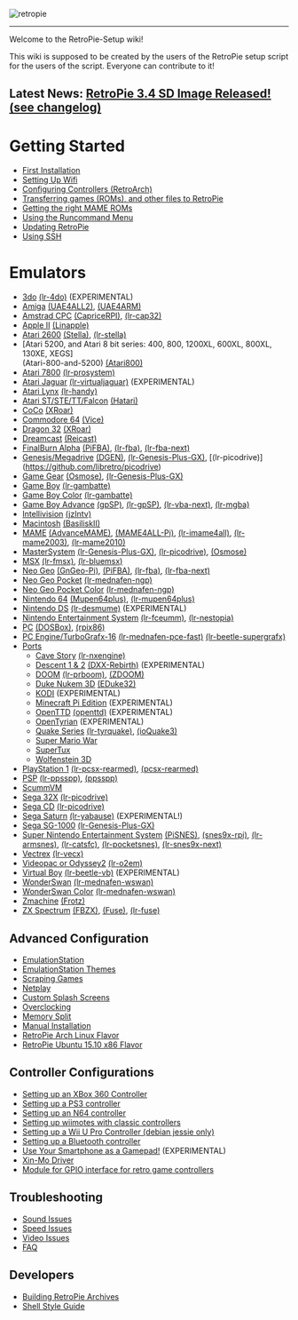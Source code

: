 ![retropie](https://cloud.githubusercontent.com/assets/10035308/11631694/6fa8e356-9cc0-11e5-8bce-4b8305f0fe8f.png)
***

Welcome to the RetroPie-Setup wiki!

This wiki is supposed to be created by the users of the RetroPie setup script for the users of the script. Everyone can contribute to it!

## Latest News: [RetroPie 3.4 SD Image Released!](https://github.com/RetroPie/RetroPie-Setup/releases) [(see changelog)](Changelogs)


# Getting Started
* [First Installation](First-Installation)
* [Setting Up Wifi](Setting-Up-Wifi)
* [Configuring Controllers (RetroArch)](RetroArch-Configuration)
* [Transferring games (ROMs), and other files to RetroPie](Transferring-Roms)
* [Getting the right MAME ROMs](Managing-ROMs)
* [Using the Runcommand Menu](runcommand)
* [Updating RetroPie](Updating-RetroPie)
* [Using SSH](ssh)

# Emulators
* [3do](3do) [(lr-4do)](https://github.com/libretro/4do-libretro) (EXPERIMENTAL)
* [Amiga](Amiga) [(UAE4ALL2)](https://github.com/RetroPie/uae4all2), [(UAE4ARM)](https://github.com/Chips-fr/uae4arm-rpi/)
* [Amstrad CPC](Amstrad-CPC) [(CapriceRPI)](https://github.com/KaosOverride/CapriceRPI), [(lr-cap32)](https://github.com/libretro/libretro-cap32.git)
* [Apple II](Apple-II) [(Linapple)](http://sourceforge.net/projects/linapple/)
* [Atari 2600](Atari-2600) [(Stella)](http://stella.sourceforge.net/), [(lr-stella)](https://github.com/libretro/stella-libretro)
* [Atari 5200, and Atari 8 bit series: 400, 800, 1200XL, 600XL, 800XL, 130XE, XEGS]      
 (Atari-800-and-5200) [(Atari800)](http://atari800.sourceforge.net/)
* [Atari 7800](Atari-7800) [(lr-prosystem)](https://github.com/libretro/prosystem-libretro)
* [Atari Jaguar](Atari-Jaguar) [(lr-virtualjaguar)](https://github.com/libretro/virtualjaguar-libretro) (EXPERIMENTAL)
* [Atari Lynx](Atari-Lynx) [(lr-handy)](https://github.com/libretro/libretro-handy)
* [Atari ST/STE/TT/Falcon](Atari-ST-STE-TT-Falcon) [(Hatari)](http://hatari.tuxfamily.org/)
* [CoCo](Coco) [(XRoar)](http://www.6809.org.uk/xroar/)
* [Commodore 64](Commodore-64) [(Vice)](http://vice-emu.sourceforge.net/)
* [Dragon 32](Dragon) [(XRoar)](http://www.6809.org.uk/xroar/)
* [Dreamcast](Dreamcast) [(Reicast)](https://github.com/reicast/reicast-emulator) 
* [FinalBurn Alpha](FinalBurn-Alpha) [(PiFBA)](https://github.com/RetroPie/pifba), [(lr-fba)](https://github.com/libretro/fba-libretro), [(lr-fba-next)](https://github.com/libretro/libretro-fba.git)
* [Genesis/Megadrive](Genesis-Megadrive) [(DGEN)](http://dgen.sourceforge.net/), [(lr-Genesis-Plus-GX)](https://github.com/libretro/Genesis-Plus-GX), [(lr-picodrive)] (https://github.com/libretro/picodrive)
* [Game Gear](Game-Gear) [(Osmose)](https://github.com/RetroPie/osmose-rpi), [(lr-Genesis-Plus-GX)](https://github.com/libretro/Genesis-Plus-GX)
* [Game Boy](Game-Boy) [(lr-gambatte)](https://github.com/libretro/gambatte-libretro)
* [Game Boy Color](Game-Boy-Color) [(lr-gambatte)](https://github.com/libretro/gambatte-libretro)
* [Game Boy Advance](Game-Boy-Advance) [(gpSP)](https://github.com/DPRCZ/gpsp), [(lr-gpSP)](https://github.com/libretro/gpsp), [(lr-vba-next)](https://github.com/libretro/vba-next),
[(lr-mgba)](https://github.com/libretro/mgba)
* [Intellivision](Intellivision) [(jzIntv)](http://spatula-city.org/~im14u2c/intv/)
* [Macintosh](Macintosh) [(BasiliskII)](http://basilisk.cebix.net/)
* [MAME](MAME) [(AdvanceMAME)](http://advancemame.sourceforge.net/), [(MAME4ALL-Pi)](https://github.com/RetroPie/mame4all-pi), [(lr-imame4all)](https://github.com/libretro/imame4all-libretro), [(lr-mame2003)](https://github.com/libretro/mame2003-libretro), [(lr-mame2010)](https://github.com/libretro/mame2010-libretro)
* [MasterSystem](Master-System) [(lr-Genesis-Plus-GX)](https://github.com/libretro/Genesis-Plus-GX), [(lr-picodrive)](https://github.com/libretro/picodrive),  [(Osmose)](https://github.com/RetroPie/osmose-rpi)
* [MSX](MSX) [(lr-fmsx)](https://github.com/libretro/fmsx-libretro), [(lr-bluemsx)](https://github.com/libretro/blueMSX-libretro)
* [Neo Geo](Neo-Geo) [(GnGeo-Pi)](https://github.com/ymartel06/GnGeo-Pi), [(PiFBA)](https://github.com/RetroPie/pifba), [(lr-fba)](https://github.com/libretro/fba-libretro), [(lr-fba-next)](https://github.com/libretro/libretro-fba.git)
* [Neo Geo Pocket](https://github.com/petrockblog/RetroPie-Setup/wiki/Neo-Geo-Pocket) [(lr-mednafen-ngp)](https://github.com/libretro/beetle-ngp-libretro.git)
* [Neo Geo Pocket Color](Neo-Geo-Pocket-Color) [(lr-mednafen-ngp)](https://github.com/libretro/beetle-ngp-libretro.git)
* [Nintendo 64](Nintendo-64) [(Mupen64plus)](https://code.google.com/p/mupen64plus/), [(lr-mupen64plus)](https://github.com/libretro/mupen64plus-libretro)
* [Nintendo DS](Nintendo-DS) [(lr-desmume)](https://github.com/libretro/desmume) (EXPERIMENTAL)
* [Nintendo Entertainment System](Nintendo-Entertainment-System) [(lr-fceumm)](https://github.com/libretro/libretro-fceumm), [(lr-nestopia)](https://github.com/libretro/nestopia)
* [PC](PC) [(DOSBox)](http://www.dosbox.com/), [(rpix86)](http://rpix86.patrickaalto.com/)
* [PC Engine/TurboGrafx-16](PC-Engine) [(lr-mednafen-pce-fast)](https://github.com/libretro/beetle-pce-fast-libretro) [(lr-beetle-supergrafx)](https://github.com/libretro/beetle-supergrafx-libretro)
* [Ports](Ports)
  * [Cave Story](CaveStory) [(lr-nxengine)](https://github.com/libretro/nxengine-libretro)
  * [Descent 1 & 2](Descent) [(DXX-Rebirth)](http://www.dxx-rebirth.com/) (EXPERIMENTAL)
  * [DOOM](Doom) [(lr-prboom)](https://github.com/libretro/libretro-prboom), [(ZDOOM)](https://github.com/rheit/zdoom)
  * [Duke Nukem 3D](Duke-Nukem-3D) [(EDuke32)](http://www.eduke32.com/)
  * [KODI](https://github.com/petrockblog/RetroPie-Setup/wiki/KODI) (EXPERIMENTAL)
  * [Minecraft Pi Edition](https://github.com/petrockblog/RetroPie-Setup/wiki/Minecraft) (EXPERIMENTAL)
  * [OpenTTD](OpenTTD) [(openttd)](https://wiki.openttd.org/Main_Page) (EXPERIMENTAL)
  * [OpenTyrian](https://bitbucket.org/opentyrian/opentyrian/wiki/Home) (EXPERIMENTAL)
  * [Quake Series](Quake) [(lr-tyrquake)](https://github.com/libretro/tyrquake), [(ioQuake3)](https://github.com/raspberrypi/quake3)
  * [Super Mario War](Super-Mario-War)
  * [SuperTux](http://supertux.lethargik.org/wiki/User_Manual)
  * [Wolfenstein 3D](Wolfenstein-3D)
* [PlayStation 1](Playstation-1) [(lr-pcsx-rearmed)](https://github.com/libretro/pcsx_rearmed), [(pcsx-rearmed)](https://github.com/notaz/pcsx_rearmed)
* [PSP](PSP) [(lr-ppsspp)](https://github.com/libretro/libretro-ppsspp), [(ppsspp)](https://github.com/hrydgard/ppsspp)
* [ScummVM](ScummVM)
* [Sega 32X](Sega-32X) [(lr-picodrive)](https://github.com/libretro/picodrive)
* [Sega CD](Sega-CD) [(lr-picodrive)](https://github.com/libretro/picodrive)
* [Sega Saturn](Saturn) [(lr-yabause)](https://github.com/libretro/yabause) (EXPERIMENTAL!)
* [Sega SG-1000](SG-1000) [(lr-Genesis-Plus-GX)](https://github.com/libretro/Genesis-Plus-GX)
* [Super Nintendo Entertainment System](Super-Nintendo-Entertainment-System) [(PiSNES)](https://github.com/RetroPie/pisnes), [(snes9x-rpi)](https://github.com/RetroPie/snes9x-rpi), [(lr-armsnes)](https://github.com/rmaz/ARMSNES-libretro), [(lr-catsfc)](https://github.com/libretro/CATSFC-libretro), [(lr-pocketsnes)](https://github.com/libretro/pocketsnes-libretro), [(lr-snes9x-next)](https://github.com/libretro/snes9x-next)
* [Vectrex](Vectrex) [(lr-vecx)](https://github.com/libretro/libretro-vecx)
* [Videopac or Odyssey2](VideoPac-or-Odyssey-2) [(lr-o2em)](https://github.com/libretro/libretro-o2em)
* [Virtual Boy](Virtual-Boy) [(lr-beetle-vb)](https://github.com/libretro/beetle-vb-libretro) (EXPERIMENTAL)
* [WonderSwan](https://github.com/petrockblog/RetroPie-Setup/wiki/WonderSwan) [(lr-mednafen-wswan)](https://github.com/libretro/beetle-wswan-libretro)
* [WonderSwan Color](Wonderswan-Color) [(lr-mednafen-wswan)](https://github.com/libretro/beetle-wswan-libretro)
* [Zmachine](Zmachine) [(Frotz)](http://frotz.sourceforge.net/)
* [ZX Spectrum](ZX-Spectrum) [(FBZX)](http://www.rastersoft.com/programas/fbzx.html), [(Fuse)](http://fuse-emulator.sourceforge.net/), [(lr-fuse)](https://github.com/libretro/fuse-libretro)

## Advanced Configuration
* [EmulationStation](EmulationStation)
* [EmulationStation Themes](themes)
* [Scraping Games](scraper)
* [Netplay](Netplay)
* [Custom Splash Screens](splashscreen)
* [Overclocking](Overclocking)
* [Memory Split](Memory-Split)
* [Manual Installation](Manual-Installation)
* [RetroPie Arch Linux Flavor](RetroPie-Arch-Linux-Flavor)
* [RetroPie Ubuntu 15.10 x86 Flavor](RetroPie-Ubuntu-15.10-x86-Flavor)

## Controller Configurations
* [Setting up an XBox 360 Controller](Setting-up-the-XBox360-controller)
* [Setting up a PS3 controller](Setting-up-a-PS3-controller)
* [Setting up an N64 controller](Setting-up-an-N64-controller)
* [Setting up wiimotes with classic controllers](Wiimotes-with-classic-controllers)
* [Setting up a Wii U Pro Controller (debian jessie only)](Setting-up-Wii-U-Pro-controller)
* [Setting up a Bluetooth controller](Setting-up-a-Bluetooth-controller)
* [Use Your Smartphone as a Gamepad!](Virtual-Gamepad) (EXPERIMENTAL)
* [Xin-Mo Driver](Xin-Mo-Controller)
* [Module for GPIO interface for retro game controllers](GPIO-Modules)

## Troubleshooting
* [Sound Issues](Sound-Issues)
* [Speed Issues](Speed-Issues)
* [Video Issues](Video-Issues)
* [FAQ](FAQ)

## Developers

 * [Building RetroPie Archives](Building-RetroPie-Archives)
 * [Shell Style Guide](Shell-Style-Guide)